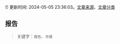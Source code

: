 :alarm_clock: 更新时间: 2024-05-05 23:36:03。[文章来源](/README.md)、[文章分类](/TAGS.md)

## 报告


> 关键字：`报告`、`月报`



